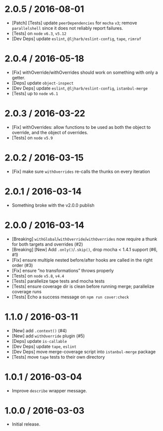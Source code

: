 2.0.5 / 2016-08-01
=================
  * [Patch] [Tests] update `peerDependencies` for `mocha` `v3`; remove `parallelshell` since it does not reliably report failures.
  * [Tests] on `node` `v6.3`, `v5.12`
  * [Dev Deps] update `eslint`, `@ljharb/eslint-config`, `tape`, `rimraf`

2.0.4 / 2016-05-18
=================
  * [Fix] withOverride/withOverrides should work on something with only a getter.
  * [Deps] update `object-inspect`
  * [Dev Deps] update `eslint`, `@ljharb/eslint-config`, `istanbul-merge`
  * [Tests] up to `node` `v6.1`

2.0.3 / 2016-03-22
=================
  * [Fix] withOverrides: allow functions to be used as both the object to override, and the object of overrides.
  * [Tests] on `node` `v5.9`

2.0.2 / 2016-03-15
=================
  * [Fix] make sure `withOverrides` re-calls the thunks on every iteration

2.0.1 / 2016-03-14
=================
  * Something broke with the v2.0.0 publish

2.0.0 / 2016-03-14
=================
  * [Breaking] `withGlobal`/`withOverride`/`withOverrides` now require a thunk for both targets and overrides (#2)
  * [Breaking] [New] Add `.only()`/`.skip()`, drop mocha < 1.4.1 support (#6, #1)
  * [Fix] ensure multiple nested before/after hooks are called in the right order (#3)
  * [Fix] ensure “no transformations” throws properly
  * [Tests] on `node` `v5.8`, `v4.4`
  * [Tests] parallelize tape tests and mocha tests
  * [Tests] ensure coverage dir is clean before running merge; parallelize coverage runs
  * [Tests] Echo a success message on `npm run cover:check`

1.1.0 / 2016-03-11
=================
  * [New] add `.context()` (#4)
  * [New] add `withOverride` plugin (#5)
  * [Deps] update `is-callable`
  * [Dev Deps] update `tape`, `eslint`
  * [Dev Deps] move merge-coverage script into `istanbul-merge` package
  * [Tests] move `tape` tests to their own directory

1.0.1 / 2016-03-04
=================
  * Improve `describe` wrapper message.

1.0.0 / 2016-03-03
=================
  * Initial release.
